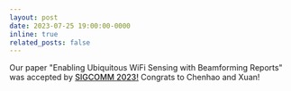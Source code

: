 ```yaml
---
layout: post
date: 2023-07-25 19:00:00-0000
inline: true
related_posts: false
---
```


Our paper "Enabling Ubiquitous WiFi Sensing with Beamforming Reports" was accepted by <a href="https://conferences.sigcomm.org/sigcomm/2023/list-accepted.html" style="font-weight: 500;">SIGCOMM 2023!</a> Congrats to Chenhao and Xuan!

